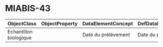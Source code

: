 # MIABIS-43

| ObjectClass | ObjectProperty | DataElementConcept | DefDataElementConcept | ValueMeaning | LabelValueMeaning | Referentiel | url | ConceptualDomain | TypeConceptualDomain | FormatConceptualDomain | IdDataElementConcept |
| ----------- | -------------- | ------------------ | --------------------- | ------------ | ----------------- | ----------- | --- | ---------------- | -------------------- | ---------------------- | -------------------- |
| Echantillon biologique |  | Date du prélèvement | Date du prélèvement |  |  | MIABIS-43 |  | MIABIS-43 | nonEnumerated | Date | C39 |
